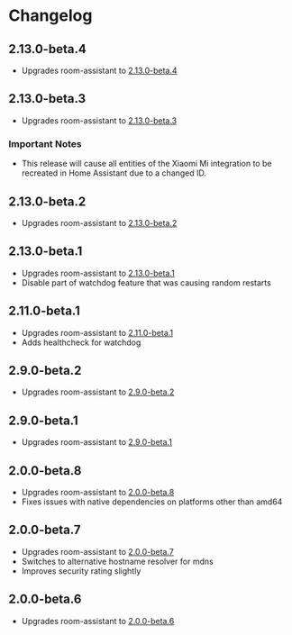 # Changelog

## 2.13.0-beta.4

- Upgrades room-assistant to [2.13.0-beta.4](https://github.com/mKeRix/room-assistant/releases/tag/v2.13.0-beta.4)

## 2.13.0-beta.3

- Upgrades room-assistant to [2.13.0-beta.3](https://github.com/mKeRix/room-assistant/releases/tag/v2.13.0-beta.3)

### Important Notes

- This release will cause all entities of the Xiaomi Mi integration to be recreated in Home Assistant due to a changed ID.

## 2.13.0-beta.2

- Upgrades room-assistant to [2.13.0-beta.2](https://github.com/mKeRix/room-assistant/releases/tag/v2.13.0-beta.2)

## 2.13.0-beta.1

- Upgrades room-assistant to [2.13.0-beta.1](https://github.com/mKeRix/room-assistant/releases/tag/v2.13.0-beta.1)
- Disable part of watchdog feature that was causing random restarts

## 2.11.0-beta.1

- Upgrades room-assistant to [2.11.0-beta.1](https://github.com/mKeRix/room-assistant/releases/tag/v2.11.0-beta.1)
- Adds healthcheck for watchdog

## 2.9.0-beta.2

- Upgrades room-assistant to [2.9.0-beta.2](https://github.com/mKeRix/room-assistant/releases/tag/v2.9.0-beta.2)

## 2.9.0-beta.1

- Upgrades room-assistant to [2.9.0-beta.1](https://github.com/mKeRix/room-assistant/releases/tag/v2.9.0-beta.1)

## 2.0.0-beta.8

- Upgrades room-assistant to [2.0.0-beta.8](https://github.com/mKeRix/room-assistant/releases/tag/v2.0.0-beta.8)
- Fixes issues with native dependencies on platforms other than amd64

## 2.0.0-beta.7

- Upgrades room-assistant to [2.0.0-beta.7](https://github.com/mKeRix/room-assistant/releases/tag/v2.0.0-beta.7)
- Switches to alternative hostname resolver for mdns
- Improves security rating slightly

## 2.0.0-beta.6

- Upgrades room-assistant to [2.0.0-beta.6](https://github.com/mKeRix/room-assistant/releases/tag/v2.0.0-beta.6)